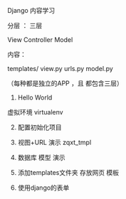 Django 内容学习 


分层 ：  三层

View
Controller
Model

内容：

templates/
view.py
urls.py
model.py 

（每种都是独立的APP ，且 都包含三层） 



1. Hello World 

虚拟环境  virtualenv 

2. 配置初始化项目 


3. 视图+URL 演示     zqxt_tmpl 

4. 数据库 模型 演示  

5. 添加templates文件夹  存放网页 模板 

6. 使用django的表单   


 


 
